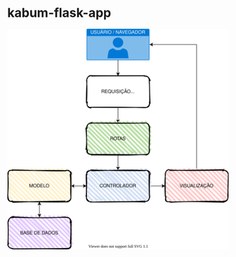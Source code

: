 # kabum-flask-app

![schematics for a basic flask app](https://raw.githubusercontent.com/vzro/kabum-flask-app/master/static/img/kabum-flask-app.svg?token=AFR6FKB6FDLGQTIJYTYWVV27ARLPU)


